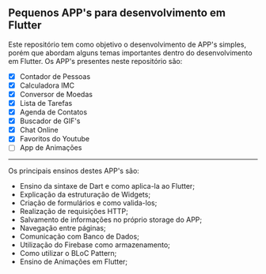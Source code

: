 ## Pequenos APP's para desenvolvimento em Flutter
 Este repositório tem como objetivo o desenvolvimento de APP's simples, porém que abordam alguns temas importantes dentro do desenvolvimento em Flutter.
 Os APP's presentes neste repositório são:
 - [x] Contador de Pessoas
 - [x] Calculadora IMC
 - [x] Conversor de Moedas
 - [x] Lista de Tarefas
 - [x] Agenda de Contatos
 - [x] Buscador de GIF's
 - [x] Chat Online
 - [x] Favoritos do Youtube
 - [ ] App de Animações
 
 ***
 
 Os principais ensinos destes APP's são:
 * Ensino da sintaxe de Dart e como aplica-la ao Flutter;
 * Explicação da estruturação de Widgets;
 * Criação de formulários e como valida-los;
 * Realização de requisições HTTP;
 * Salvamento de informações no próprio storage do APP;
 * Navegação entre páginas;
 * Comunicação com Banco de Dados;
 * Utilização do Firebase como armazenamento;
 * Como utilizar o BLoC Pattern;
 * Ensino de Animações em Flutter;
